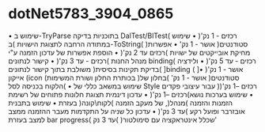 # dotNet5783_3904_0865
•	שימוש ב-TryParse בתוכניות בדיקה DalTest/BlTest( רכזים - 1 נק'( 
•	שימוש במתודה הרחבה לתצוגת הישויות )ב-ToString( )סטודנטים( אושר - 1 נק' 
•	אפשרות מחיקת אובייקטים של ישויות )רכזים עד 2 נק'(
•	הוספת אפשרות של עדכון הזמנה ע"י מנהל החנות )רכזים - עד 3 נק'( 
•	קישור לנתונים binding( רכזים - עד 5 נק'( 
•	ולידציה )בדיקת תקינות בסיסית( משולבת בתוך קישור לנתונים ]binding ( ]אושר - 1 נק'(
•	אייקון (icon (בכותרת החלון ושורת המשימות )סטודנטים( אושר - 1 נק' )בחלון של הלקוח בכניסה לסל(
•	שימוש במשאב כללי של Style עבור עיצובי פקדים )רכזים –1 נק'(
•	שימוש בערכות נושא)רכזים –1 נק'(
•	עדכון דינמית תצוגת חלונות פתוחים של רשימת הזמנות והזמנה )מנהל(, של מעקב הזמנה )לקוח\קונה( בעזרת 
•	שימוש בתבנית אובזרבר ופועל רקע )עד 3 נק'( 
•	עדכון כל שניה על התקדמות מעבר ההזמנה ממצב למצב בעזרת bar progress( שכלל אינטראקציה עם סימולטור( )עד 3 נק'
